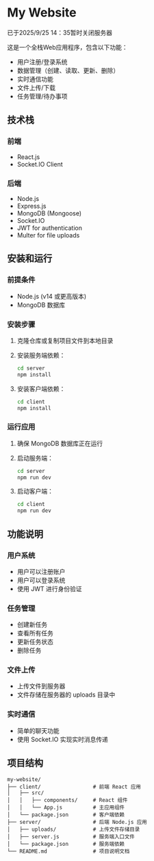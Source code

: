 # My Website

已于2025/9/25 14：35暂时关闭服务器

这是一个全栈Web应用程序，包含以下功能：
- 用户注册/登录系统
- 数据管理（创建、读取、更新、删除）
- 实时通信功能
- 文件上传/下载
- 任务管理/待办事项

## 技术栈

### 前端
- React.js
- Socket.IO Client

### 后端
- Node.js
- Express.js
- MongoDB (Mongoose)
- Socket.IO
- JWT for authentication
- Multer for file uploads

## 安装和运行

### 前提条件
- Node.js (v14 或更高版本)
- MongoDB 数据库

### 安装步骤

1. 克隆仓库或复制项目文件到本地目录

2. 安装服务端依赖：
   ```bash
   cd server
   npm install
   ```

3. 安装客户端依赖：
   ```bash
   cd client
   npm install
   ```

### 运行应用

1. 确保 MongoDB 数据库正在运行

2. 启动服务端：
   ```bash
   cd server
   npm run dev
   ```

3. 启动客户端：
   ```bash
   cd client
   npm run dev
   ```
## 功能说明

### 用户系统
- 用户可以注册账户
- 用户可以登录系统
- 使用 JWT 进行身份验证

### 任务管理
- 创建新任务
- 查看所有任务
- 更新任务状态
- 删除任务

### 文件上传
- 上传文件到服务器
- 文件存储在服务器的 uploads 目录中

### 实时通信
- 简单的聊天功能
- 使用 Socket.IO 实现实时消息传递

## 项目结构

```
my-website/
├── client/                 # 前端 React 应用
│   ├── src/
│   │   ├── components/     # React 组件
│   │   └── App.js          # 主应用组件
│   └── package.json        # 客户端依赖
├── server/                 # 后端 Node.js 应用
│   ├── uploads/            # 上传文件存储目录
│   ├── server.js           # 服务端入口文件
│   └── package.json        # 服务端依赖
└── README.md               # 项目说明文档
```
